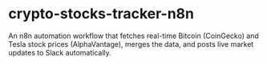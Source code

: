 # crypto-stocks-tracker-n8n
An n8n automation workflow that fetches real-time Bitcoin (CoinGecko) and Tesla stock prices (AlphaVantage), merges the data, and posts live market updates to Slack automatically.
